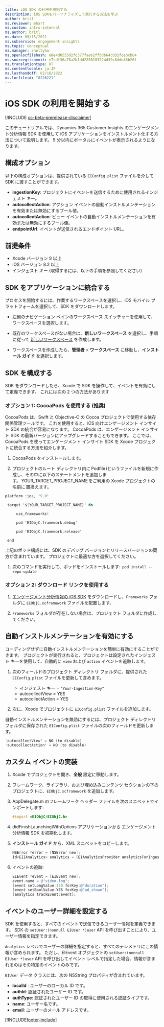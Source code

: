 ```yaml
---
title: iOS SDK の利用を開始する
description: iOS SDKをパーソナライズして実行する方法を学ぶ
author: britl
ms.reviewer: mhart
ms.custom: intro-internal
ms.author: britl
ms.date: 09/15/2021
ms.subservice: engagement-insights
ms.topic: conceptual
ms.manager: shellyha
ms.openlocfilehash: 68e4d0555d2fc377fae62ff5db64c032fcebcb04
ms.sourcegitcommit: e7cdf36a78a2b1dd2850183224d39c8dde46b26f
ms.translationtype: HT
ms.contentlocale: ja-JP
ms.lasthandoff: 02/16/2022
ms.locfileid: "8226221"
---
```

# <a name="get-started-with-the-ios-sdk"></a>iOS SDK の利用を開始する

[!INCLUDE [cc-beta-prerelease-disclaimer](includes/cc-beta-prerelease-disclaimer.md)]

このチュートリアルでは、Dynamics 365 Customer Insights のエンゲージメント分析情報 SDK を使用して iOS アプリケーションをインストルメント化する方法について説明します。 5 分以内にポータルにイベントが表示されるようになります。

## <a name="configuration-options"></a>構成オプション

以下の構成オプションは、提供されている `EIConfig.plist` ファイルを介して SDK に渡すことができます。

- **ingestionKey**: プロジェクトにイベントを送信するために使用されるインジェスト キー。
- **autocollectAction**: アクション イベントの自動インストルメンテーションを有効または無効にするブール値。
- **autocollectAction**: ビュー イベントの自動インストルメンテーションを有効または無効にするブール値。
- **endpointUrl**: イベントが送信されるエンドポイント URL。

## <a name="prerequisites"></a>前提条件

- Xcode バージョン 9 以上
- iOS バージョン 8.2 以上
- インジェスト キー (取得するには、以下の手順を参照してください)

## <a name="integrate-the-sdk-into-your-application"></a>SDK をアプリケーションに統合する

プロセスを開始するには、作業するワークスペースを選択し、iOS モバイル プラットフォームを選択して、SDK をダウンロードします。

- 左側のナビゲーション ペインのワークスペース スイッチャーを使用して、ワークスペースを選択します。

- 既存のワークスペースがない場合は、**新しいワークスペース** を選択し、手順に従って [新しいワークスペース](create-workspace.md) を作成します。

- ワークスペースを作成したら、**管理者** > **ワークスペース** に移動し、**インストール ガイド** を選択します。

## <a name="configure-the-sdk"></a>SDK を構成する

SDK をダウンロードしたら、Xcode で SDK を操作して、イベントを有効にして定義できます。 これには次の 2 つの方法があります

### <a name="option-1-using-cocoapods-recommended"></a>オプション 1: CocoaPods を使用する (推奨)
CocoaPods は、Swift と Objective-C の Cocoa プロジェクトで使用する依存関係管理ツールです。 これを使用すると、iOS 向けエンゲージメント インサイト SDK の統合が容易になります。 CocoaPods は、エンゲージメント インサイト SDK の最新バージョンにアップグレードすることもできます。 ここでは、CocoaPods を使ってエンゲージメント インサイト SDK を Xcode プロジェクトに統合する方法を紹介します。 

1. CocoaPods をインストールします。 

1. プロジェクトのルート ディレクトリ内に Podfile iというファイルを新規に作成し、その中に以下のステートメントを追加します。 YOUR_TARGET_PROJECT_NAME をご利用の Xcode プロジェクトの名前に 置換えます。 
```objectivec
platform :ios, '9.0'  

 target '${YOUR_TARGET_PROJECT_NAME}' do 

     use_frameworks!   

     pod 'EIObjC.framework.debug' 

     pod 'EIObjC.framework.release' 

 end 
```
上記のポッド構成には、SDK のデバッグ バージョンとリリースバージョンの両方が含まれています。 プロジェクトに最適な方を選択してください。

1. 次のコマンドを実行して、ポッドをインストールします:  `pod install --repo-update `

### <a name="option-2-using-download-link"></a>オプション 2: ダウンロード リンクを使用する

1. [エンゲージメント分析情報の iOS SDK](https://download.pi.dynamics.com/sdk/EI-SDKs/ei-ios-sdk.zip) をダウンロードし、`Frameworks` フォルダに `EIObjC.xcframework` ファイルを配置します。

1. `Frameworks` フォルダが存在しない場合は、プロジェクト フォルダに作成してください。

## <a name="enable-auto-instrumentation"></a>自動インストルメンテーションを有効にする
 
コーディングせずに自動インストルメンテーションを簡単に有効にすることができます。 プロジェクトが実行されると、プロジェクトは設定されたインジェスト キーを使用して、自動的に `view` および `action` イベントを追跡します。 

1. 次のフィールドのプロジェクト ディレクトリ フォルダに、提供された `EIConfig.plist` ファイルを更新して含めます。
    - インジェスト キー = `"Your-Ingestion-Key"`
    - autocollectView = YES
    - autocollectAction = YES

2. 次に、Xcode でプロジェクトに `EIConfig.plist` ファイルを追加します。 



自動インストルメンテーションを無効にするには、プロジェクト ディレクトリ フォルダに保存された `EIConfig.plist` ファイルの次のフィールドを更新します。 

```objectivec
'autocollectView' = NO (to disable)
'autocollectAction' = NO (to disable)
```


## <a name="implement-custom-events"></a>カスタム イベントの実装

1. Xcode でプロジェクトを開き、**全般** 設定に移動します。 
1. フレームワーク、ライブラリ、および埋め込みコンテンツ セクションの下のプロジェクトに、`EIObjC.xcframework` を追加します。

1. AppDelegate.m のフレームワーク ヘッダー ファイルを次のスニペットでインポートします:

    ```objectivec
    #import <EIObjC/EIObjC.h>
    ```

1. didFinishLaunchingWithOptions アプリケーションから エンゲージメント分析情報 SDK を初期化します。
1. **インストール ガイド** から、XML スニペットをコピーします。

    ```objectivec
    NSError *error = [NSError new];
    id<EIIAnalytics> analytics = [EIAnalyticsProvider analyticsForIngestionKey:nil error:&error];
    ```

1. イベントの追跡:

    ```objectivec
    EIEvent *event = [EIEvent new];
    event.name = @"video.log";
    [event setLongValue:320 forKey:@"duration"];
    [event setBoolValue:YES forKey:@"ad_shown"];
    [analytics trackEvent:event];
    ```

## <a name="set-user-details-for-your-event"></a>イベントのユーザー詳細を設定する

SDK を使用すると、すべてのイベントで送信できるユーザー情報を定義できます。 SDK の `setUser:(nonnull EIUser *)user` API を呼び出すことにより、ユーザー情報を指定できます。

`Analytics` レベルでユーザーの詳細を指定すると、すべてのテレメトリにこの情報が含められます。 ただし、EIEvent オブジェクトの `setUser:(nonnull EIUser *)user` API を呼び出してイベント レベルで指定した場合、情報が含まれるのはその特定のイベントのみです。

`EIUser` データ クラスには、次の NSString プロパティが含まれています。

- **localId** : ユーザーのローカル ID です。
- **authId**: 認証されたユーザー ID です。
- **authType**: 認証されたユーザー ID の取得に使用される認証タイプです。
- **name**: ユーザー名です。
- **email**: ユーザーのメール アドレスです。


[!INCLUDE[footer-include](../includes/footer-banner.md)]

